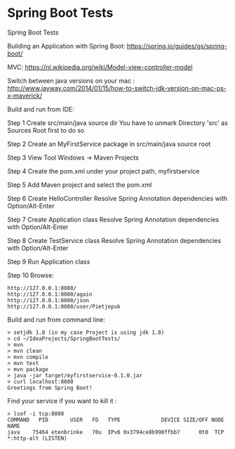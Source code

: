 # Spring Boot Tests
Spring Boot Tests

Building an Application with Spring Boot: https://spring.io/guides/gs/spring-boot/

MVC: https://nl.wikipedia.org/wiki/Model-view-controller-model

Switch between java versions on your mac : http://www.jayway.com/2014/01/15/how-to-switch-jdk-version-on-mac-os-x-maverick/

Build and run from IDE:

Step 1
Create src/main/java source dir
You have to unmark Directory 'src' as Sources Root first to do so

Step 2
Create an MyFirstService package in src/main/java source root

Step 3
View Tool Windows -> Maven Projects

Step 4
Create the pom.xml under your project path, <artifactId>myfirstservice</artifactId>

Step 5
Add Maven project and select the pom.xml

Step 6
Create HelloController
Resolve Spring Annotation dependencies with Option/Alt-Enter

Step 7
Create Application class
Resolve Spring Annotation dependencies with Option/Alt-Enter

Step 8
Create TestService class
Resolve Spring Annotation dependencies with Option/Alt-Enter

Step 9
Run Application class

Step 10
Browse:
```
http://127.0.0.1:8080/
http://127.0.0.1:8080/again
http://127.0.0.1:8080/json
http://127.0.0.1:8080/user/Pietjepuk
```

Build and run from command line:

```
> setjdk 1.8 (in my case Project is using jdk 1.8)
> cd ~/IdeaProjects/SpringBootTests/
> mvn
> mvn clean
> mvn compile
> mvn test
> mvn package
> java -jar target/myfirstservice-0.1.0.jar
> curl localhost:8080
Greetings from Spring Boot!
```

Find your service if you want to kill it :
```
> lsof -i tcp:8080
COMMAND   PID       USER   FD   TYPE             DEVICE SIZE/OFF NODE NAME
java    75464 etenbrinke   70u  IPv6 0x3794ce8b998ffbb7      0t0  TCP *:http-alt (LISTEN)
```
